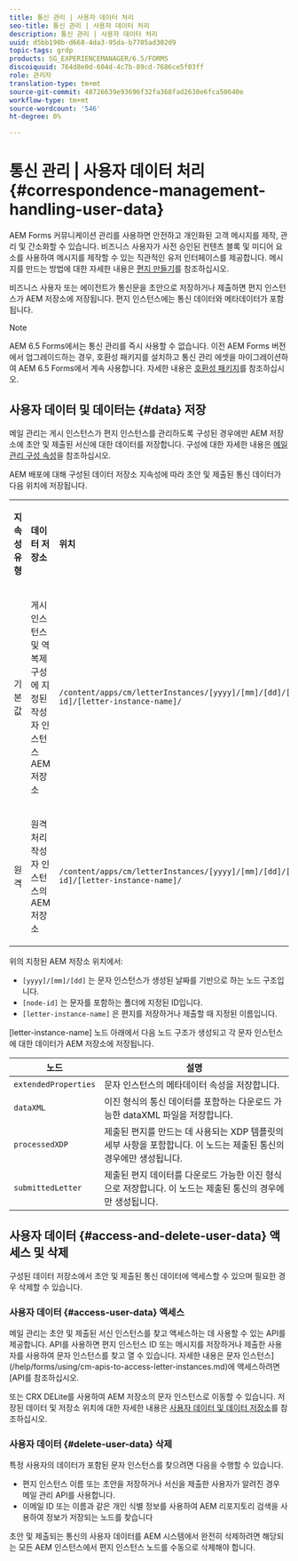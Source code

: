 ```yaml
---
title: 통신 관리 | 사용자 데이터 처리
seo-title: 통신 관리 | 사용자 데이터 처리
description: 통신 관리 | 사용자 데이터 처리
uuid: d5bb190b-d668-4da3-95da-b7705ad302d9
topic-tags: grdp
products: SG_EXPERIENCEMANAGER/6.5/FORMS
discoiquuid: 764d8e0d-604d-4c7b-89cd-7686ce5f03ff
role: 관리자
translation-type: tm+mt
source-git-commit: 48726639e93696f32fa368fad2630e6fca50640e
workflow-type: tm+mt
source-wordcount: '546'
ht-degree: 0%

---
```



# 통신 관리 | 사용자 데이터 처리 {#correspondence-management-handling-user-data}

AEM Forms 커뮤니케이션 관리를 사용하면 안전하고 개인화된 고객 메시지를 제작, 관리 및 간소화할 수 있습니다. 비즈니스 사용자가 사전 승인된 컨텐츠 블록 및 미디어 요소를 사용하여 메시지를 제작할 수 있는 직관적인 유저 인터페이스를 제공합니다. 메시지를 만드는 방법에 대한 자세한 내용은 [편지 만들기](/help/forms/using/create-correspondence.md)를 참조하십시오.

비즈니스 사용자 또는 에이전트가 통신문을 초안으로 저장하거나 제출하면 편지 인스턴스가 AEM 저장소에 저장됩니다. 편지 인스턴스에는 통신 데이터와 메타데이터가 포함됩니다.

>[!NOTE]
>
>AEM 6.5 Forms에서는 통신 관리를 즉시 사용할 수 없습니다. 이전 AEM Forms 버전에서 업그레이드하는 경우, 호환성 패키지를 설치하고 통신 관리 에셋을 마이그레이션하여 AEM 6.5 Forms에서 계속 사용합니다. 자세한 내용은 [호환성 패키지](/help/forms/using/compatibility-package.md)를 참조하십시오.

## 사용자 데이터 및 데이터는 {#data} 저장

메일 관리는 게시 인스턴스가 편지 인스턴스를 관리하도록 구성된 경우에만 AEM 저장소에 초안 및 제출된 서신에 대한 데이터를 저장합니다. 구성에 대한 자세한 내용은 [메일 관리 구성 속성](/help/forms/using/cm-configuration-properties.md)을 참조하십시오.

AEM 배포에 대해 구성된 데이터 저장소 지속성에 따라 초안 및 제출된 통신 데이터가 다음 위치에 저장됩니다.

<table>
 <tbody>
  <tr>
   <td><p><strong>지속성 유형</strong></p> </td>
   <td><p><strong>데이터 저장소</strong></p> </td>
   <td><p><strong>위치</strong></p> </td>
  </tr>
  <tr>
   <td><p>기본값</p> </td>
   <td><p>게시 인스턴스 및 역 복제 구성에 지정된 작성자 인스턴스 AEM 저장소</p> </td>
   <td><p><code>/content/apps/cm/letterInstances/[yyyy]/[mm]/[dd]/[node-id]/[letter-instance-name]/</code> </p> </td>
  </tr>
  <tr>
   <td><p>원격</p> </td>
   <td><p>원격 처리 작성자 인스턴스의 AEM 저장소</p> </td>
   <td><p><code>/content/apps/cm/letterInstances/[yyyy]/[mm]/[dd]/[node-id]/[letter-instance-name]/</code></p> </td>
  </tr>
 </tbody>
</table>

위의 지정된 AEM 저장소 위치에서:

* `[yyyy]/[mm]/[dd]` 는 문자 인스턴스가 생성된 날짜를 기반으로 하는 노드 구조입니다.
* `[node-id]` 는 문자를 포함하는 폴더에 지정된 ID입니다.
* `[letter-instance-name]` 은 편지를 저장하거나 제출할 때 지정된 이름입니다.

[letter-instance-name] 노드 아래에서 다음 노드 구조가 생성되고 각 문자 인스턴스에 대한 데이터가 AEM 저장소에 저장됩니다.

| 노드 | 설명 |
|---|---|
| `extendedProperties` | 문자 인스턴스의 메타데이터 속성을 저장합니다. |
| `dataXML` | 이진 형식의 통신 데이터를 포함하는 다운로드 가능한 dataXML 파일을 저장합니다. |
| `processedXDP` | 제출된 편지를 만드는 데 사용되는 XDP 템플릿의 세부 사항을 포함합니다. 이 노드는 제출된 통신의 경우에만 생성됩니다. |
| `submittedLetter` | 제출된 편지 데이터를 다운로드 가능한 이진 형식으로 저장합니다. 이 노드는 제출된 통신의 경우에만 생성됩니다. |

## 사용자 데이터 {#access-and-delete-user-data} 액세스 및 삭제

구성된 데이터 저장소에서 초안 및 제출된 통신 데이터에 액세스할 수 있으며 필요한 경우 삭제할 수 있습니다.

### 사용자 데이터 {#access-user-data} 액세스

메일 관리는 초안 및 제출된 서신 인스턴스를 찾고 액세스하는 데 사용할 수 있는 API를 제공합니다. API를 사용하면 편지 인스턴스 ID 또는 메시지를 저장하거나 제출한 사용자를 사용하여 문자 인스턴스를 찾고 열 수 있습니다. 자세한 내용은 문자 인스턴스](/help/forms/using/cm-apis-to-access-letter-instances.md)에 액세스하려면 [API를 참조하십시오.

또는 CRX DELite를 사용하여 AEM 저장소의 문자 인스턴스로 이동할 수 있습니다. 저장된 데이터 및 저장소 위치에 대한 자세한 내용은 [사용자 데이터 및 데이터 저장소](/help/forms/using/correspondence-management-handling-user-data.md#data)를 참조하십시오.

### 사용자 데이터 {#delete-user-data} 삭제

특정 사용자의 데이터가 포함된 문자 인스턴스를 찾으려면 다음을 수행할 수 있습니다.

* 편지 인스턴스 이름 또는 초안을 저장하거나 서신을 제출한 사용자가 알려진 경우 메일 관리 API를 사용합니다.
* 이메일 ID 또는 이름과 같은 개인 식별 정보를 사용하여 AEM 리포지토리 검색을 사용하여 정보가 저장되는 노드를 찾습니다

초안 및 제출되는 통신의 사용자 데이터를 AEM 시스템에서 완전히 삭제하려면 해당되는 모든 AEM 인스턴스에서 편지 인스턴스 노드를 수동으로 삭제해야 합니다.
